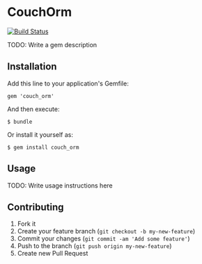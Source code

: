 # CouchOrm

[![Build Status](https://travis-ci.org/iliabylich/couch-orm.png?branch=master)](https://travis-ci.org/iliabylich/couch-orm)

TODO: Write a gem description

## Installation

Add this line to your application's Gemfile:

    gem 'couch_orm'

And then execute:

    $ bundle

Or install it yourself as:

    $ gem install couch_orm

## Usage

TODO: Write usage instructions here

## Contributing

1. Fork it
2. Create your feature branch (`git checkout -b my-new-feature`)
3. Commit your changes (`git commit -am 'Add some feature'`)
4. Push to the branch (`git push origin my-new-feature`)
5. Create new Pull Request
